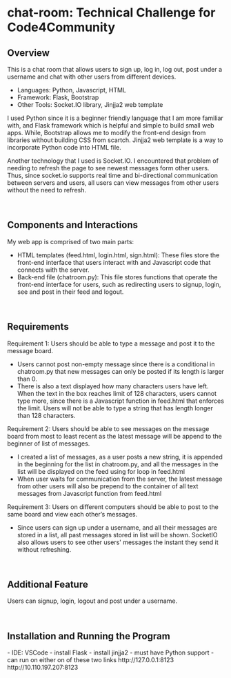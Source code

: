 # chat-room: Technical Challenge for Code4Community

<h2>Overview</h2>
<p>This is a chat room that allows users to sign up, log in, log out, post under a username and chat with other users from different devices.</p>
<ul>
<li>Languages: Python, Javascript, HTML</li>
<li>Framework: Flask, Bootstrap</li>
<li>Other Tools: Socket.IO library, Jinjja2 web template</li>
</ul>
<p>I used Python since it is a beginner friendly language that I am more familiar with, and Flask framework which is helpful and simple to build small web apps. While, Bootstrap allows me to modify the front-end design from libraries without building CSS from scartch. Jinjja2 web template is a way to incorporate Python code into HTML file.</p>
<p>Another technology that I used is Socket.IO. I encountered that problem of needing to refresh the page to see newest messages form other users. Thus, since socket.io supports real time and bi-directional communication between servers and users, all users can view messages from other users without the need to refresh.</p>
<br>

<h2>Components and Interactions</h2>
<p>My web app is comprised of two main parts:</p>
<ul>
    <li>HTML templates (feed.html, login.html, sign.html): These files store the front-end interface that users interact with and Javascript code that connects with the server.</li>
    <li>Back-end file (chatroom.py): This file stores functions that operate the front-end interface for users, such as redirecting users to signup, login, see and post in their feed and logout.</li>
</ul>
<br>

<h2>Requirements</h2>
<p>Requirement 1: Users should be able to type a message and post it to the message board.</p>
<ul>
    <li>Users cannot post non-empty message since there is a conditional in chatroom.py that new messages can only be posted if its length is larger than 0.</li>
    <li>There is also a text displayed how many characters users have left. When the text in the box reaches limit of 128 characters, users cannot type more, since there is a Javascript function in feed.html that enforces the limit. Users will not be able to type a string that has length longer than 128 characters.</li>
</ul>
<p>Requirement 2: Users should be able to see messages on the message board from most to least recent as the latest message will be append to the beginner of list of messages.</p>
<ul>
    <li>I created a list of messages, as a user posts a new string, it is appended in the beginning for the list in chatroom.py, and all the messages in the list will be displayed on the feed using for loop in feed.html</li>
    <li>When user waits for communication from the server, the latest message from other users will also be prepend to the container of all text messages from Javascript function from feed.html</li>
</ul>
<p>Requirement 3: Users on different computers should be able to post to the same board and view each other’s messages.</p>
<ul>
    <li>Since users can sign up under a username, and all their messages are stored in a list, all past messages stored in list will be shown. SocketIO also allows users to see other users' messages the instant they send it without refreshing.</li>
</ul>
<br>

<h2>Additional Feature</h2>
<p>Users can signup, login, logout and post under a username.</p>
<br>

<h2>Installation and Running the Program</h2>
- IDE: VSCode
- install Flask
- install jinjja2
- must have Python support
- can run on either on of these two links
    http://127.0.0.1:8123
    http://10.110.197.207:8123

